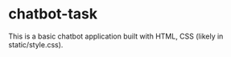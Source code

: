 # chatbot-task

This is a basic chatbot application built with HTML, CSS (likely in static/style.css).
